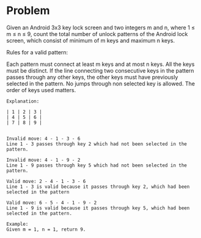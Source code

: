 Problem===Given an Android 3x3 key lock screen and two integers m and n, where 1 ≤ m ≤ n ≤ 9, count the total number of unlock patterns of the Android lock screen, which consist of minimum of m keys and maximum n keys.Rules for a valid pattern:Each pattern must connect at least m keys and at most n keys.All the keys must be distinct.If the line connecting two consecutive keys in the pattern passes through any other keys, the other keys must have previously selected in the pattern. No jumps through non selected key is allowed.The order of keys used matters.    Explanation:        | 1 | 2 | 3 |    | 4 | 5 | 6 |    | 7 | 8 | 9 |             Invalid move: 4 - 1 - 3 - 6     Line 1 - 3 passes through key 2 which had not been selected in the pattern.        Invalid move: 4 - 1 - 9 - 2    Line 1 - 9 passes through key 5 which had not been selected in the pattern.        Valid move: 2 - 4 - 1 - 3 - 6    Line 1 - 3 is valid because it passes through key 2, which had been selected in the pattern        Valid move: 6 - 5 - 4 - 1 - 9 - 2    Line 1 - 9 is valid because it passes through key 5, which had been selected in the pattern.        Example:    Given m = 1, n = 1, return 9.